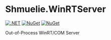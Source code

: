 # Shmuelie.WinRTServer

[![.NET](https://github.com/Shmuelie/Shmuelie.WinRTServer/workflows/.NET/badge.svg)](https://github.com/Shmuelie/Shmuelie.WinRTServer/actions) [![NuGet](https://img.shields.io/nuget/dt/Shmuelie.WinRTServer.svg)](https://www.nuget.org/stats/packages/Shmuelie.WinRTServer?groupby=Version) [![NuGet](https://img.shields.io/nuget/vpre/Shmuelie.WinRTServer.svg)](https://www.nuget.org/packages/Shmuelie.WinRTServer/)

Out-of-Process WinRT/COM Server
